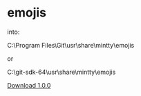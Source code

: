 # emojis

into: 

C:\Program Files\Git\usr\share\mintty\emojis

or 

C:\git-sdk-64\usr\share\mintty\emojis

[Download 1.0.0](https://tea.mariobrandt.de/mario/emojis/archive/1.0.0.zip)
